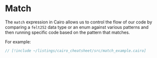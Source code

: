 # Match

The `match` expression in Cairo allows us to control the flow of our code by comparing a `felt252` data type or an enum against various patterns and then running specific code based on the pattern that matches.

For example:

```rust
// [!include ~/listings/cairo_cheatsheet/src/match_example.cairo]
```
